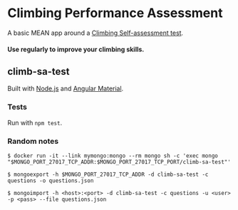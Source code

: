 # Climbing Performance Assessment

A basic MEAN app around a [Climbing Self-assessment test](http://www.edenrockclimbing.com/blog/posts/climbing-performance-self-assessment-test).

#### Use regularly to improve your climbing skills.

## climb-sa-test

Built with [Node.js](https://nodejs.org) and [Angular Material](https://material.angularjs.org).

### Tests

Run with `npm test`.

### Random notes

    $ docker run -it --link mymongo:mongo --rm mongo sh -c 'exec mongo "$MONGO_PORT_27017_TCP_ADDR:$MONGO_PORT_27017_TCP_PORT/climb-sa-test"'

    $ mongoexport -h $MONGO_PORT_27017_TCP_ADDR -d climb-sa-test -c questions -o questions.json

    $ mongoimport -h <host>:<port> -d climb-sa-test -c questions -u <user> -p <pass> --file questions.json
